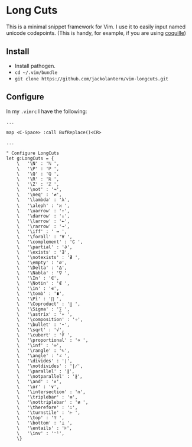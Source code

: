 # Long Cuts

This is a minimal snippet framework for Vim.  I use it to easily input named unicode codepoints.  (This is handy, for example, if you are using [coquille](https://github.com/the-lambda-church/coquille))

## Install

*  Install pathogen.
*  `cd ~/.vim/bundle`
*  `git clone https://github.com/jackolantern/vim-longcuts.git`

## Configure

In my `.vimrc` I have the following:

```vim
...

map <C-Space> :call BufReplace()<CR>

...

" Configure LongCuts
let g:LongCuts = {
    \   '\N' : 'ℕ ',
    \   '\P' : 'ℙ ',
    \   '\Q' : 'ℚ ',
    \   '\R' : 'ℝ ',
    \   '\Z' : 'ℤ ',
    \   '\not' : '¬',
    \   '\neq' : '≠',
    \   '\lambda' : 'λ',
    \   '\aleph' : 'ℵ ',
    \   '\uarrow' : '↑',
    \   '\darrow' : '↓',
    \   '\larrow' : '←',
    \   '\rarrow' : '→',
    \   '\iff' : ' ↔ ',
    \   '\forall' : '∀ ',
    \   '\complement' : '∁ ',
    \   '\partial' : '∂',
    \   '\exists' : '∃',
    \   '\notexists' : '∄ ',
    \   '\empty' : '∅',
    \   '\Delta' : '∆',
    \   '\Nabla' : '∇ ',
    \   '\In' : '∈',
    \   '\Notin' : '∉ ',
    \   '\in' : '∊',
    \   '\tomb' : '∎',
    \   '\Pi' : '∏ ',
    \   '\Coproduct' : '∐ ',
    \   '\Sigma' : '∑ ',
    \   '\astrix' : '∗ ',
    \   '\composition' : '∘',
    \   '\bullet' : '∙',
    \   '\sqrt' : '√',
    \   '\cubert' : '∛ ',
    \   '\proportional' : '∝ ',
    \   '\inf' : '∞',
    \   '\rangle' : '∟',
    \   '\angle' : '∠ ',
    \   '\divides' : '∣',
    \   '\notdivides' : '∤',
    \   '\parallel' : '∥',
    \   '\notparallel' : '∦',
    \   '\and' : '∧',
    \   '\or' : '∨',
    \   '\intersection' : '∩',
    \   '\triplebar' : '≡',
    \   '\nottriplebar' : '≢ ',
    \   '\therefore' : '∴',
    \   '\turnstile' : '⊢ ',
    \   '\top' : '⊤ ',
    \   '\bottom' : '⊥ ',
    \   '\entails' : '⊧',
    \   '\inv' : '⁻¹',
    \}
```
